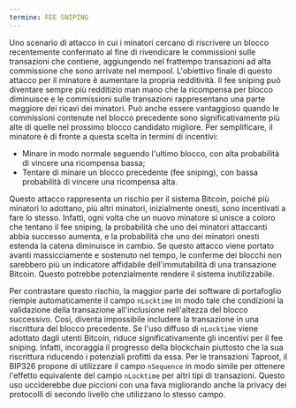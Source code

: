 ```yaml
---
termine: FEE SNIPING
---
```


Uno scenario di attacco in cui i minatori cercano di riscrivere un blocco recentemente confermato al fine di rivendicare le commissioni sulle transazioni che contiene, aggiungendo nel frattempo transazioni ad alta commissione che sono arrivate nel mempool. L'obiettivo finale di questo attacco per il minatore è aumentare la propria redditività. Il fee sniping può diventare sempre più redditizio man mano che la ricompensa per blocco diminuisce e le commissioni sulle transazioni rappresentano una parte maggiore dei ricavi dei minatori. Può anche essere vantaggioso quando le commissioni contenute nel blocco precedente sono significativamente più alte di quelle nel prossimo blocco candidato migliore. Per semplificare, il minatore è di fronte a questa scelta in termini di incentivi:
* Minare in modo normale seguendo l'ultimo blocco, con alta probabilità di vincere una ricompensa bassa;
* Tentare di minare un blocco precedente (fee sniping), con bassa probabilità di vincere una ricompensa alta.

Questo attacco rappresenta un rischio per il sistema Bitcoin, poiché più minatori lo adottano, più altri minatori, inizialmente onesti, sono incentivati a fare lo stesso. Infatti, ogni volta che un nuovo minatore si unisce a coloro che tentano il fee sniping, la probabilità che uno dei minatori attaccanti abbia successo aumenta, e la probabilità che uno dei minatori onesti estenda la catena diminuisce in cambio. Se questo attacco viene portato avanti massicciamente e sostenuto nel tempo, le conferme dei blocchi non sarebbero più un indicatore affidabile dell'immutabilità di una transazione Bitcoin. Questo potrebbe potenzialmente rendere il sistema inutilizzabile.

Per contrastare questo rischio, la maggior parte dei software di portafoglio riempie automaticamente il campo `nLocktime` in modo tale che condizioni la validazione della transazione all'inclusione nell'altezza del blocco successivo. Così, diventa impossibile includere la transazione in una riscrittura del blocco precedente. Se l'uso diffuso di `nLocktime` viene adottato dagli utenti Bitcoin, riduce significativamente gli incentivi per il fee sniping. Infatti, incoraggia il progresso della blockchain piuttosto che la sua riscrittura riducendo i potenziali profitti da essa. Per le transazioni Taproot, il BIP326 propone di utilizzare il campo `nSequence` in modo simile per ottenere l'effetto equivalente del campo `nLocktime` per altri tipi di transazioni. Questo uso ucciderebbe due piccioni con una fava migliorando anche la privacy dei protocolli di secondo livello che utilizzano lo stesso campo.